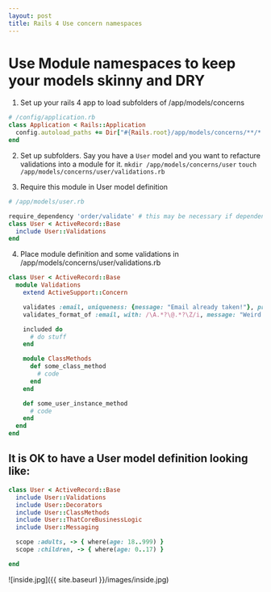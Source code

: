 ```yaml
---
layout: post
title: Rails 4 Use concern namespaces
---
```

# Use Module namespaces to keep your models skinny and DRY

1. Set up your rails 4 app to load subfolders of /app/models/concerns

```ruby
# /config/application.rb
class Application < Rails::Application
  config.autoload_paths += Dir["#{Rails.root}/app/models/concerns/**/*.rb"]
end
```

2. Set up subfolders.
Say you have a `User` model and you want to refacture validations into a module for it.
  `mkdir /app/models/concerns/user`
  `touch /app/models/concerns/user/validations.rb`

3. Require this module in User model definition

```ruby
# /app/models/user.rb

require_dependency 'order/validate' # this may be necessary if dependency breakage occurs
class User < ActiveRecord::Base
  include User::Validations
end
```

4. Place module definition and some validations in /app/models/concerns/user/validations.rb

```ruby
class User < ActiveRecord::Base
  module Validations
    extend ActiveSupport::Concern

    validates :email, uniqueness: {message: "Email already taken!"}, presence: {message: "Email must be present!"}
    validates_format_of :email, with: /\A.*?\@.*?\Z/i, message: "Weird email"

    included do
      # do stuff
    end

    module ClassMethods
      def some_class_method
        # code
      end
    end

    def some_user_instance_method
      # code
    end
  end
end
```

## It is OK to have a User model definition looking like:

```ruby
class User < ActiveRecord::Base
  include User::Validations
  include User::Decorators
  include User::ClassMethods
  include User::ThatCoreBusinessLogic
  include User::Messaging

  scope :adults, -> { where(age: 18..999) }
  scope :children, -> { where(age: 0..17) }

end
```

![inside.jpg]({{ site.baseurl }}/images/inside.jpg)
